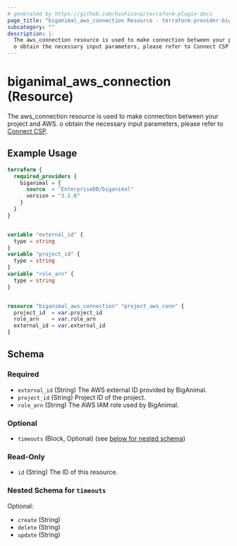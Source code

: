 ```yaml
---
# generated by https://github.com/hashicorp/terraform-plugin-docs
page_title: "biganimal_aws_connection Resource - terraform-provider-biganimal"
subcategory: ""
description: |-
  The aws_connection resource is used to make connection between your project and AWS.
  o obtain the necessary input parameters, please refer to Connect CSP https://www.enterprisedb.com/docs/biganimal/latest/getting_started/02_connecting_to_your_cloud/connecting_aws/.
---
```


# biganimal_aws_connection (Resource)

The aws_connection resource is used to make connection between your project and AWS.
o obtain the necessary input parameters, please refer to [Connect CSP](https://www.enterprisedb.com/docs/biganimal/latest/getting_started/02_connecting_to_your_cloud/connecting_aws/).

## Example Usage

```terraform
terraform {
  required_providers {
    biganimal = {
      source  = "EnterpriseDB/biganimal"
      version = "3.1.0"
    }
  }
}


variable "external_id" {
  type = string
}
variable "project_id" {
  type = string
}
variable "role_arn" {
  type = string
}


resource "biganimal_aws_connection" "project_aws_conn" {
  project_id  = var.project_id
  role_arn    = var.role_arn
  external_id = var.external_id
}
```

<!-- schema generated by tfplugindocs -->
## Schema

### Required

- `external_id` (String) The AWS external ID provided by BigAnimal.
- `project_id` (String) Project ID of the project.
- `role_arn` (String) The AWS IAM role used by BigAnimal.

### Optional

- `timeouts` (Block, Optional) (see [below for nested schema](#nestedblock--timeouts))

### Read-Only

- `id` (String) The ID of this resource.

<a id="nestedblock--timeouts"></a>
### Nested Schema for `timeouts`

Optional:

- `create` (String)
- `delete` (String)
- `update` (String)
